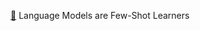 [🔗](https://lee-seoyoung.notion.site/Language-Models-are-Few-Shot-Learners-132912a603968050bea0e2302b7c2808?pvs=4) Language Models are Few-Shot Learners
